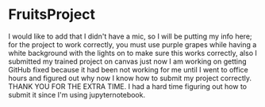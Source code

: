 # FruitsProject
 I would like to add that I didn't have a mic, so I will be putting my info here; for the project to work correctly, you must use purple grapes while having a white background with the lights on to make sure this works correctly, also I submitted my trained project on canvas just now I am working on getting GitHub fixed because it had been not working for me until I went to office hours and figured out why now I know how to submit my project correctly. THANK YOU FOR THE EXTRA TIME. I had a hard time figuring out how to submit it since I'm using jupyternotebook.
